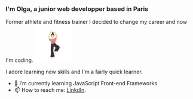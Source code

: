 ### I'm Olga, a junior web developper based in Paris

Former athlete and fitness trainer I decided to change my career and now I'm coding.
![Yoga exercices](https://raw.githubusercontent.com/OlgaSpirkina/mindfulness/main/src/assets/yoga.gif)

I adore learning new skills and I'm a fairly quick learner.

- 🌱 I’m currently learning JavaScript Front-end Frameworks
- 📫 How to reach me: [LinkdIn](https://www.linkedin.com/in/olga-spirkina/).
